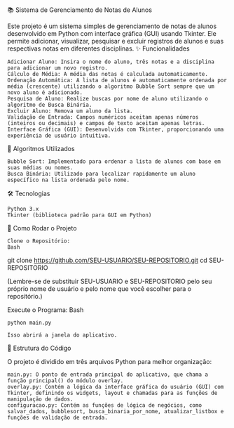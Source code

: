 📚 Sistema de Gerenciamento de Notas de Alunos

Este projeto é um sistema simples de gerenciamento de notas de alunos desenvolvido em Python com interface gráfica (GUI) usando Tkinter. Ele permite adicionar, visualizar, pesquisar e excluir registros de alunos e suas respectivas notas em diferentes disciplinas.
✨ Funcionalidades

    Adicionar Aluno: Insira o nome do aluno, três notas e a disciplina para adicionar um novo registro.
    Cálculo de Média: A média das notas é calculada automaticamente.
    Ordenação Automática: A lista de alunos é automaticamente ordenada por média (crescente) utilizando o algoritmo Bubble Sort sempre que um novo aluno é adicionado.
    Pesquisa de Aluno: Realize buscas por nome de aluno utilizando o algoritmo de Busca Binária.
    Excluir Aluno: Remova um aluno da lista.
    Validação de Entrada: Campos numéricos aceitam apenas números (inteiros ou decimais) e campos de texto aceitam apenas letras.
    Interface Gráfica (GUI): Desenvolvida com Tkinter, proporcionando uma experiência de usuário intuitiva.

🎯 Algoritmos Utilizados

    Bubble Sort: Implementado para ordenar a lista de alunos com base em suas médias ou nomes.
    Busca Binária: Utilizado para localizar rapidamente um aluno específico na lista ordenada pelo nome.

🛠️ Tecnologias

    Python 3.x
    Tkinter (biblioteca padrão para GUI em Python)

🚀 Como Rodar o Projeto

    Clone o Repositório:
    Bash

git clone https://github.com/SEU-USUARIO/SEU-REPOSITORIO.git
cd SEU-REPOSITORIO

(Lembre-se de substituir SEU-USUARIO e SEU-REPOSITORIO pelo seu próprio nome de usuário e pelo nome que você escolher para o repositório.)

Execute o Programa:
Bash

    python main.py

    Isso abrirá a janela do aplicativo.

📄 Estrutura do Código

O projeto é dividido em três arquivos Python para melhor organização:

    main.py: O ponto de entrada principal do aplicativo, que chama a função principal() do módulo overlay.
    overlay.py: Contém a lógica da interface gráfica do usuário (GUI) com Tkinter, definindo os widgets, layout e chamadas para as funções de manipulação de dados.
    configuracao.py: Contém as funções de lógica de negócios, como salvar_dados, bubblesort, busca_binaria_por_nome, atualizar_listbox e funções de validação de entrada.

